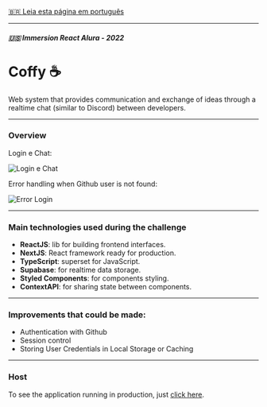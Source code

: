
[🇧🇷 Leia esta página em português](https://github.com/joaoD3V/aluracord-coffy/blob/main/README.md)

-------------
##### 🇺🇸 Immersion React Alura - 2022

# Coffy ☕

Web system that provides communication and exchange of ideas through a realtime chat (similar to Discord) between developers.

------------

### Overview

Login e Chat:

![Login e Chat](https://media.giphy.com/media/7jYGMQgZ6pg5m4D7I3/giphy.gif)

Error handling when Github user is not found:

![Error Login](https://media.giphy.com/media/c8DYFuPyOvdOGE6BbS/giphy-downsized-large.gif)

------------


###   Main technologies used during the challenge

- **ReactJS**: lib for building frontend interfaces.
- **NextJS**: React framework ready for production.
- **TypeScript**: superset for JavaScript.
- **Supabase**: for realtime data storage.
- **Styled Components**: for components styling.
-   **ContextAPI**: for sharing state between components.

------------

### Improvements that could be made:
-   Authentication with Github
- Session control
- Storing User Credentials in Local Storage or Caching

------------

### Host

To see the application running in production, just [click here](https://coffy.vercel.app/).
